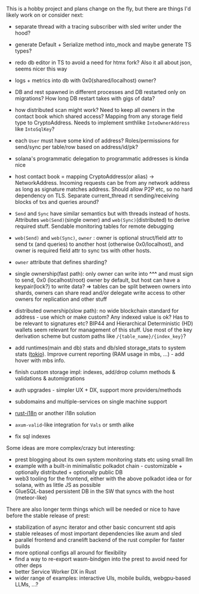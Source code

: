 This is a hobby project and plans change on the fly, but there are things I'd likely work on or consider next:

+ separate thread with a tracing subscriber with sled writer under the hood?

+ generate Default + Serialize method into_mock and maybe generate TS types?

+ redo db editor in TS to avoid a need for htmx fork? Also it all about json, seems nicer this way

+ logs + metrics into db with 0x0(shared/localhost) owner?

+ DB and rest spawned in different processes and DB restarted only on migrations? How long DB restart takes with gigs of data?

+ how distributed scan might work? Need to keep all owners in the contact book which shared access? Mapping from any storage field type to CryptoAddress. Needs to implement smthlike `IntoOwnerAddress` like `IntoSqlKey`?
+ each `User` must have some kind of address? Roles/permissions for send/sync per table/row based on address/id/pk?
+ solana's programmatic delegation to programmatic addresses is kinda nice

+ host contact book = mapping CryptoAddress(or alias) -> NetworkAddress. Incoming requests can be from any network address as long as signature matches address. Should allow P2P etc, so no hard dependency on TLS. Separate current_thread rt sending/receiving blocks of txs and queries around?

+ `Send` and `Sync` have similar semantics but with threads instead of hosts. Attributes `web(Send)`(single owner) and `web(Sync)`(distributed) to derive required stuff. Sendable monitoring tables for remote debugging
+ `web(Send)` and `web(Sync)`, `owner` : owner is optional struct/field attr to send tx (and queries) to another host (otherwise 0x0/localhost), and owner is required field attr to sync txs with other hosts. 

+ `owner` attribute that defines sharding?
+ single ownership(fast path): only owner can write into **^^^** and must sign to send, 0x0 (localhost/root) owner by default, but host can have a keypair(lock?) to write data? => tables can be split between owners into shards, owners can share read and/or delegate write access to other owners for replication and other stuff
+ distributed ownership(slow path): no wide blockchain standard for address - use which or make custom? Any indexed value is ok? Has to be relevant to signatures etc? BIP44 and Hierarchical Deterministic (HD) wallets seem relevant for management of this stuff. Use most of the key derivation scheme but custom paths like `/{table_name}/{index_key}`?


+ add runtimes(main and db) stats and db/sled storage_stats to system stats ([tokio](https://docs.rs/tokio/latest/tokio/runtime/struct.RuntimeMetrics.html)). Improve current reporting (RAM usage in mbs, ...) - add hover with mbs info.

+ finish custom storage impl: indexes, add/drop column methods & validations & automigrations
+ auth upgrades - simpler UX + DX, support more providers/methods
+ subdomains and multiple-services on single machine support
+ [rust-i18n](https://github.com/longbridgeapp/rust-i18n) or another i18n solution
+ `axum-valid`-like integration for `Vals` or smth alike
+ fix sql indexes 

Some ideas are more complex/crazy but interesting:
+ prest blogging about its own system monitoring stats etc using small llm
+ example with a built-in minimalistic polkadot chain - customizable + optionally distributed + optionally public DB
+ web3 tooling for the frontend, either with the above polkadot idea or for solana, with as little JS as possible
+ GlueSQL-based persistent DB in the SW that syncs with the host (meteor-like)

There are also longer term things which will be needed or nice to have before the stable release of prest:
* stabilization of async iterator and other basic concurrent std apis
* stable releases of most important dependencies like axum and sled 
* parallel frontend and cranelift backend of the rust compiler for faster builds
* more optional configs all around for flexibility
* find a way to re-export wasm-bindgen into the prest to avoid need for other deps 
* better Service Worker DX in Rust
* wider range of examples: interactive UIs, mobile builds, webgpu-based LLMs, ...?
